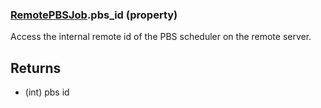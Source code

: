 ### [RemotePBSJob](RemotePBSJob.md).pbs_id (property)




Access the internal remote id of the PBS scheduler on the remote server.

Returns
----------
* (int) pbs id

